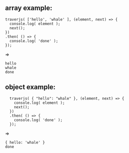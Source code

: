 ## array example: 
```  
traverjs( ['hello', 'whale' ], (element, next) => {
  console.log( element );
  next();
})
.then( () => {
  console.log( 'done' );
});
```
=>
```
hello
whale
done
```


## object example: 
```
  traverjs( { "hello": "whale" }, (element, next) => {
    console.log( element );
    next();
  })
  .then( () => {
    console.log( 'done' );
  });
```
=>
```
{ hello: 'whale' }
done
```